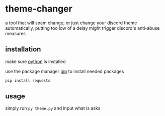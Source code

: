 # theme-changer

a tool that will spam change, or just change your discord theme automatically, putting too low of a delay might trigger discord's anti-abuse measures

## installation

make sure [python](https://www.python.org/downloads/) is installed

use the package manager [pip](https://pip.pypa.io/en/stable/) to install needed packages

```bash
pip install requests
```

## usage

simply run `py theme.py` and input what is asks
